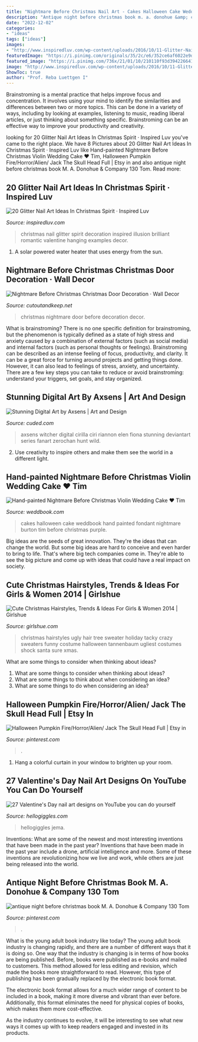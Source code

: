 ```yaml
---
title: "Nightmare Before Christmas Nail Art - Cakes Halloween Cake Weddbook Hand Painted Fondant Nightmare Burton Tim Before Christmas Purple"
description: "Antique night before christmas book m. a. donohue &amp; company 130 tom"
date: "2022-12-02"
categories:
- "ideas"
tags: ["ideas"]
images:
- "http://www.inspiredluv.com/wp-content/uploads/2016/10/11-Glitter-Nail-Art-Ideas-in-Christmas-Spirit.jpg"
featuredImage: "https://i.pinimg.com/originals/35/2c/e6/352ce6af6022e9d886326b94b57679a3.jpg"
featured_image: "https://i.pinimg.com/736x/21/01/10/210110f93d3942266417c3bab1220746.jpg"
image: "http://www.inspiredluv.com/wp-content/uploads/2016/10/11-Glitter-Nail-Art-Ideas-in-Christmas-Spirit.jpg"
ShowToc: true
author: "Prof. Reba Luettgen I"
---
```



Brainstroming is a mental practice that helps improve focus and concentration. It involves using your mind to identify the similarities and differences between two or more topics. This can be done in a variety of ways, including by looking at examples, listening to music, reading liberal articles, or just thinking about something specific. Brainstroming can be an effective way to improve your productivity and creativity.

	

		
looking for 20 Glitter Nail Art Ideas In Christmas Spirit · Inspired Luv you've came to the right place. We have 8 Pictures about 20 Glitter Nail Art Ideas In Christmas Spirit · Inspired Luv like Hand-painted Nightmare Before Christmas Violin Wedding Cake ♥ Tim, Halloween Pumpkin Fire/Horror/Alien/ Jack The Skull Head Full | Etsy in and also antique night before christmas book M. A. Donohue &amp; Company 130 Tom. Read more:
		
    
## 20 Glitter Nail Art Ideas In Christmas Spirit · Inspired Luv

<img loading=lazy src="http://www.inspiredluv.com/wp-content/uploads/2016/10/11-Glitter-Nail-Art-Ideas-in-Christmas-Spirit.jpg" onerror="this.onerror=null;this.src='https://tse1.mm.bing.net/th?id=OIP.Pujp1Qt25_v8LFD_mbMaSwHaJ3&amp;pid=15.1';" alt="20 Glitter Nail Art Ideas In Christmas Spirit · Inspired Luv">

_Source: inspiredluv.com_

>christmas nail glitter spirit decoration inspired illusion brilliant romantic valentine hanging examples decor. 

	

1. A solar powered water heater that uses energy from the sun.

    
## Nightmare Before Christmas Christmas Door Decoration · Wall Decor

<img loading=lazy src="http://images.coplusk.net/project_images/56649/image/full_imported_pictures_129_1276646159.jpg" onerror="this.onerror=null;this.src='https://tse3.mm.bing.net/th?id=OIP.StHGiqL9uRF3pHFs40i7LQHaFj&amp;pid=15.1';" alt="Nightmare Before Christmas Christmas Door Decoration · Wall Decor">

_Source: cutoutandkeep.net_

>christmas nightmare door before decoration decor. 

	

What is brainstroming?
There is no one specific definition for brainstroming, but the phenomenon is typically defined as a state of high stress and anxiety caused by a combination of external factors (such as social media) and internal factors (such as personal thoughts or feelings). Brainstroming can be described as an intense feeling of focus, productivity, and clarity. It can be a great force for turning around projects and getting things done. However, it can also lead to feelings of stress, anxiety, and uncertainty. There are a few key steps you can take to reduce or avoid brainstroming: understand your triggers, set goals, and stay organized.

    
## Stunning Digital Art By Axsens | Art And Design

<img loading=lazy src="https://www.cuded.com/wp-content/uploads/2019/05/Ciri.jpg" onerror="this.onerror=null;this.src='https://tse4.mm.bing.net/th?id=OIP.JrDHEJflgDWuKKNTRHVe0AHaKf&amp;pid=15.1';" alt="Stunning Digital Art by Axsens | Art and Design">

_Source: cuded.com_

>axsens witcher digital cirilla ciri riannon elen fiona stunning deviantart series fanart zerochan hunt wild. 

	

2. Use creativity to inspire others and make them see the world in a different light.

    
## Hand-painted Nightmare Before Christmas Violin Wedding Cake ♥ Tim

<img loading=lazy src="http://s6.weddbook.me/t1/1/1/8/1188454/cakes.jpg" onerror="this.onerror=null;this.src='https://tse4.mm.bing.net/th?id=OIP.qauSQgAtCc9oumga5FKwrgHaN9&amp;pid=15.1';" alt="Hand-painted Nightmare Before Christmas Violin Wedding Cake ♥ Tim">

_Source: weddbook.com_

>cakes halloween cake weddbook hand painted fondant nightmare burton tim before christmas purple. 

	

Big ideas are the seeds of great innovation. They're the ideas that can change the world. But some big ideas are hard to conceive and even harder to bring to life. That's where big tech companies come in. They're able to see the big picture and come up with ideas that could have a real impact on society.

    
## Cute Christmas Hairstyles, Trends &amp; Ideas For Girls &amp; Women 2014 | Girlshue

<img loading=lazy src="https://www.girlshue.com/wp-content/uploads/2014/12/Cute-Christmas-Hairstyles-For-Girls-Women-2014-1.jpg" onerror="this.onerror=null;this.src='https://tse1.mm.bing.net/th?id=OIP.AHhq9OQucXUfHvpaUqDX9AHaJ1&amp;pid=15.1';" alt="Cute Christmas Hairstyles, Trends &amp; Ideas For Girls &amp; Women 2014 | Girlshue">

_Source: girlshue.com_

>christmas hairstyles ugly hair tree sweater holiday tacky crazy sweaters funny costume halloween tannenbaum ugliest costumes shock santa sure xmas. 

	

What are some things to consider when thinking about ideas?
1. What are some things to consider when thinking about ideas?
2. What are some things to think about when considering an idea?
3. What are some things to do when considering an idea?

    
## Halloween Pumpkin Fire/Horror/Alien/ Jack The Skull Head Full | Etsy In

<img loading=lazy src="https://i.pinimg.com/736x/21/01/10/210110f93d3942266417c3bab1220746.jpg" onerror="this.onerror=null;this.src='https://tse4.mm.bing.net/th?id=OIP.HbRImo03cMKIEzFqtytXWwHaK_&amp;pid=15.1';" alt="Halloween Pumpkin Fire/Horror/Alien/ Jack The Skull Head Full | Etsy in">

_Source: pinterest.com_

>. 

	

1. Hang a colorful curtain in your window to brighten up your room.

    
## 27 Valentine&#039;s Day Nail Art Designs On YouTube You Can Do Yourself

<img loading=lazy src="https://images.hellogiggles.com/uploads/2018/02/05051922/nailsvalentines.jpg" onerror="this.onerror=null;this.src='https://tse1.mm.bing.net/th?id=OIP.AJi0B7Rt6REXIh5RwUrjfgHaF1&amp;pid=15.1';" alt="27 Valentine&#039;s Day nail art designs on YouTube you can do yourself">

_Source: hellogiggles.com_

>hellogiggles jema. 

	

Inventions: What are some of the newest and most interesting inventions that have been made in the past year?
Inventions that have been made in the past year include a drone, artificial intelligence and more. Some of these inventions are revolutionizing how we live and work, while others are just being released into the world.

    
## Antique Night Before Christmas Book M. A. Donohue &amp; Company 130 Tom

<img loading=lazy src="https://i.pinimg.com/originals/35/2c/e6/352ce6af6022e9d886326b94b57679a3.jpg" onerror="this.onerror=null;this.src='https://tse1.mm.bing.net/th?id=OIP.94TegHHe-A9Evehnb4n__QHaJ4&amp;pid=15.1';" alt="antique night before christmas book M. A. Donohue &amp; Company 130 Tom">

_Source: pinterest.com_

>. 

	

What is the young adult book industry like today?
The young adult book industry is changing rapidly, and there are a number of different ways that it is doing so. One way that the industry is changing is in terms of how books are being published. 
Before, books were published as e-books and mailed to customers. This method allowed for less editing and revision, which made the books more straightforward to read. However, this type of publishing has been gradually replaced by the electronic book format. 

The electronic book format allows for a much wider range of content to be included in a book, making it more diverse and vibrant than ever before. Additionally, this format eliminates the need for physical copies of books, which makes them more cost-effective. 

As the industry continues to evolve, it will be interesting to see what new ways it comes up with to keep readers engaged and invested in its products.

